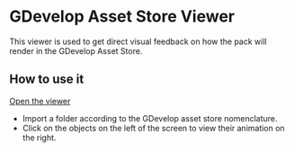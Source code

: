 # GDevelop Asset Store Viewer


 This viewer is used to get direct visual feedback on how the pack will render in the GDevelop Asset Store.

## How to use it

[Open the viewer](https://witly.fr/assets/production/)

- Import a folder according to the GDevelop asset store nomenclature.
- Click on the objects on the left of the screen to view their animation on the right.


